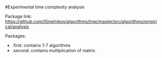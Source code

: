 #Experimental time complexity analysis

Package link: https://github.com/ISinelnikov/algorithms/tree/master/src/algorithms/empirical/analysis

Packages:
- .first: contains 1-7 algorithms
- .second: contains multiplication of matrix.